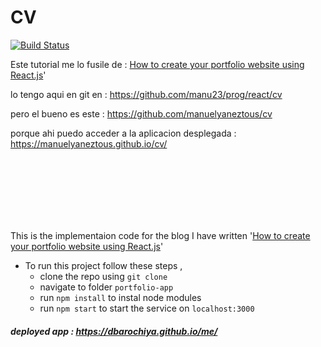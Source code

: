 # CV
[![Build Status](https://travis-ci.org/dbarochiya/me.svg?branch=master)](https://travis-ci.org/dbarochiya/me)





Este tutorial me lo fusile de : 
[How to create your portfolio website using React.js](https://medium.freecodecamp.org/portfolio-app-using-react-618814e35843)'



lo tengo aqui en git en : https://github.com/manu23/prog/react/cv

pero el bueno es este : https://github.com/manuelyaneztous/cv

porque ahi puedo acceder a la aplicacion desplegada : https://manuelyaneztous.github.io/cv/







<br><br><br><br><br><br>

This is the implementaion code for the blog I have written '[How to create your portfolio website using React.js](https://medium.freecodecamp.org/portfolio-app-using-react-618814e35843)'
- To run this project follow these steps , 
  - clone the repo using `git clone`
  - navigate to folder `portfolio-app`
  - run `npm install` to instal node modules
  - run `npm start` to start the service on `localhost:3000`
    
##### deployed app : https://dbarochiya.github.io/me/
